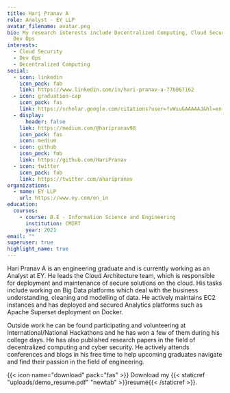 ```yaml
---
title: Hari Pranav A
role: Analyst - EY LLP
avatar_filename: avatar.png
bio: My research interests include Decentralized Computing, Cloud Security and
  Dev Ops
interests:
  - Cloud Security
  - Dev Ops
  - Decentralized Computing
social:
  - icon: linkedin
    icon_pack: fab
    link: https://www.linkedin.com/in/hari-pranav-a-77b067162
  - icon: graduation-cap
    icon_pack: fas
    link: https://scholar.google.com/citations?user=fvWsuGAAAAAJ&hl=en
  - display:
      header: false
    link: https://medium.com/@haripranav98
    icon_pack: fas
    icon: medium
  - icon: github
    icon_pack: fab
    link: https://github.com/HariPranav
  - icon: twitter
    icon_pack: fab
    link: https://twitter.com/aharipranav
organizations:
  - name: EY LLP
    url: https://www.ey.com/en_in
education:
  courses:
    - course: B.E - Information Science and Engineering
      institution: CMIRT
      year: 2021
email: ""
superuser: true
highlight_name: true
---
```


Hari Pranav A is an engineering graduate and is currently working as an Analyst at EY. He leads the Cloud Architecture team, which is responsible for deployment and maintenance of secure solutions on the cloud. His tasks include working on Big Data platforms which deal with the business understanding, cleaning and modelling of data. He actively maintains EC2 instances and has deployed and secured Analytics platforms such as Apache Superset deployment on Docker.
 
Outside work he can be found participating and volunteering at International/National Hackathons and he has won a few of them during his college days. He has also published research papers in the field of decentralized computing and cyber security. He actively attends conferences and blogs in his free time to help upcoming graduates navigate and find their passion in the field of engineering. 

{{< icon name="download" pack="fas" >}} Download my {{< staticref "uploads/demo_resume.pdf" "newtab" >}}resumé{{< /staticref >}}.
